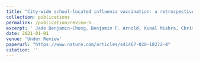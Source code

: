 ```yaml
---
title: "City-wide school-located influenza vaccination: a retrospective cohort study"
collection: publications
permalink: /publication/review-5
excerpt: ' Jade Benjamin-Chung, Benjamin F. Arnold, Kunal Mishra, Chris J. Kennedy, <b>Anna Nguyen</b>, Nolan N. Pokpongkiat, Stephanie Djajadi, Anmol Seth, Nicola P. Klein, Alan E. Hubbard, Arthur Reingold, John M. Colford Jr.'
date: 2021-01-01
venue: 'Under Review'
paperurl: "https://www.nature.com/articles/s41467-020-18272-4"
citation: ''
---
```

